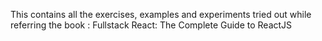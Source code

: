 This contains all the exercises, examples and experiments tried out while referring the book  : Fullstack React: The Complete Guide to ReactJS